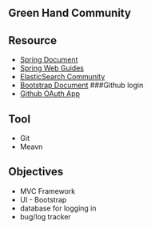 ## Green Hand Community

## Resource
- [Spring Document](https://spring.io/guides)
- [Spring Web Guides](https://spring.io/guides/gs/serving-web-content)
- [ElasticSearch Community](https://elasticsearch.cn/explore)
- [Bootstrap Document](https://v3.bootcss.com/getting-started/)
###Github login
- [Github OAuth App](https://developer.github.com/apps/building-oauth-apps/creating-an-oauth-app/)

## Tool
- Git
- Meavn

## Objectives
- MVC Framework
- UI - Bootstrap
- database for logging in
- bug/log tracker